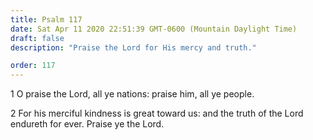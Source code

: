 ```yaml
---
title: Psalm 117
date: Sat Apr 11 2020 22:51:39 GMT-0600 (Mountain Daylight Time)
draft: false
description: "Praise the Lord for His mercy and truth."

order: 117
---
```

    
1 O praise the Lord, all ye nations: praise him, all ye people.

2 For his merciful kindness is great toward us: and the truth of the Lord endureth for ever. Praise ye the Lord.
